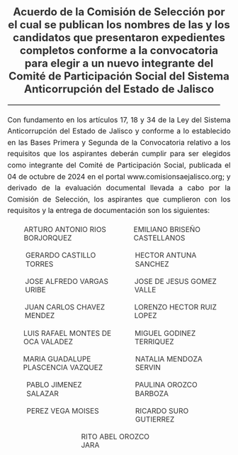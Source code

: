 <h4 style="color: #333333; text-align:center; font-size: 1.5rem; margin-bottom: 20px;">
  Acuerdo de la Comisión de Selección por el cual se publican los nombres de las y los candidatos que presentaron expedientes completos conforme a la convocatoria para elegir a un nuevo integrante del Comité de Participación Social del Sistema Anticorrupción del Estado de Jalisco
</h4>

<div style="text-align:center; margin-bottom: 20px;">
    <hr style="width: 95%; border: 1px solid #ccc;">
</div>

<div style="text-align:justify; line-height: 1.6rem; font-size: 1rem; margin-bottom: 20px;">
  Con fundamento en los artículos 17, 18 y 34 de la Ley del Sistema Anticorrupción del Estado de Jalisco y conforme a lo establecido en las Bases Primera y Segunda de la Convocatoria relativo a los requisitos que los aspirantes deberán cumplir para ser elegidos como integrante del Comité de Participación Social, publicada el 04 de octubre de 2024 en el portal www.comisionsaejalisco.org; y derivado de la evaluación documental llevada a cabo por la Comisión de Selección, los aspirantes que cumplieron con los requisitos y la entrega de documentación son los siguientes:
</div>

<!-- Start of List Section -->
<div style="display: flex; flex-wrap: wrap; gap: 20px; justify-content: center;">
    <div style="width: 45%;">
        <a href="/CVs2024/ARTURO ANTONIO RIOS BORJORQUEZ_redacted.pdf" target="_blank" style="text-decoration: none; color: #333; display: flex; align-items: center;"
            onmouseover="this.style.color='#ffa500';" 
           onmouseout="this.style.color='#333';">
            <svg class="icon" role="img" style="width: 20px; height: 20px; margin-right: 8px;">
                <use xlink:href="#doc-pdf"></use>
            </svg> 
            <span style="line-height: 1.2rem; vertical-align: text-bottom; font-size: 1rem;">ARTURO ANTONIO RIOS BORJORQUEZ</span>
        </a>
    </div>
    <div style="width: 45%;">
        <a href="/CVs2024/EMILIANO BRISEÑO CASTELLANOS__redacted.pdf" target="_blank" style="text-decoration: none; color: #333; display: flex; align-items: center;"
            onmouseover="this.style.color='#ffa500';" 
           onmouseout="this.style.color='#333';">
            <svg class="icon" role="img" style="width: 20px; height: 20px; margin-right: 8px;">
                <use xlink:href="#doc-pdf"></use>
            </svg> 
            <span style="line-height: 1.2rem; vertical-align: text-bottom; font-size: 1rem;">EMILIANO BRISEÑO CASTELLANOS</span>
        </a>
    </div>
    <div style="width: 45%;">
        <a href="/CVs2024/GERARDO CASTILLO TORRES_redacted.pdf" target="_blank" style="text-decoration: none; color: #333; display: flex; align-items: center;"
            onmouseover="this.style.color='#ffa500';" 
           onmouseout="this.style.color='#333';">
            <svg class="icon" role="img" style="width: 20px; height: 20px; margin-right: 8px;">
                <use xlink:href="#doc-pdf"></use>
            </svg> 
            <span style="line-height: 1.2rem; vertical-align: text-bottom; font-size: 1rem;">GERARDO CASTILLO TORRES</span>
        </a>
    </div>
    <div style="width: 45%;">
        <a href="/CVs2024/HECTOR ANTUNA SANCHEZ_redacted-compressed.pdf" target="_blank" style="text-decoration: none; color: #333; display: flex; align-items: center;"
            onmouseover="this.style.color='#ffa500';" 
           onmouseout="this.style.color='#333';">
            <svg class="icon" role="img" style="width: 20px; height: 20px; margin-right: 8px;">
                <use xlink:href="#doc-pdf"></use>
            </svg> 
            <span style="line-height: 1.2rem; vertical-align: text-bottom; font-size: 1rem;">HECTOR ANTUNA SANCHEZ</span>
        </a>
    </div>
    <div style="width: 45%;">
        <a href="/CVs2024/JOSE ALFREDO VARGAS URIBE_redacted.pdf" target="_blank" style="text-decoration: none; color: #333; display: flex; align-items: center;"
            onmouseover="this.style.color='#ffa500';" 
           onmouseout="this.style.color='#333';">
            <svg class="icon" role="img" style="width: 20px; height: 20px; margin-right: 8px;">
                <use xlink:href="#doc-pdf"></use>
            </svg> 
            <span style="line-height: 1.2rem; vertical-align: text-bottom; font-size: 1rem;">JOSE ALFREDO VARGAS URIBE</span>
        </a>
    </div>
    <div style="width: 45%;">
        <a href="/CVs2024/JOSE DE JESUS GOMEZ VALLE_redacted.pdf" target="_blank" style="text-decoration: none; color: #333; display: flex; align-items: center;"
            onmouseover="this.style.color='#ffa500';" 
           onmouseout="this.style.color='#333';">
            <svg class="icon" role="img" style="width: 20px; height: 20px; margin-right: 8px;">
                <use xlink:href="#doc-pdf"></use>
            </svg> 
            <span style="line-height: 1.2rem; vertical-align: text-bottom; font-size: 1rem;">JOSE DE JESUS GOMEZ VALLE</span>
        </a>
    </div>
    <div style="width: 45%;">
        <a href="/CVs2024/JUAN CARLOS CHAVEZ MENDEZ_redacted.pdf" target="_blank" style="text-decoration: none; color: #333; display: flex; align-items: center;"
            onmouseover="this.style.color='#ffa500';" 
           onmouseout="this.style.color='#333';">
            <svg class="icon" role="img" style="width: 20px; height: 20px; margin-right: 8px;">
                <use xlink:href="#doc-pdf"></use>
            </svg> 
            <span style="line-height: 1.2rem; vertical-align: text-bottom; font-size: 1rem;">JUAN CARLOS CHAVEZ MENDEZ</span>
        </a>
    </div>
    <div style="width: 45%;">
        <a href="/CVs2024/LORENZO HECTOR RUIZ LOPEZ_redacted.pdf" target="_blank" style="text-decoration: none; color: #333; display: flex; align-items: center;"
            onmouseover="this.style.color='#ffa500';" 
           onmouseout="this.style.color='#333';">
            <svg class="icon" role="img" style="width: 20px; height: 20px; margin-right: 8px;">
                <use xlink:href="#doc-pdf"></use>
            </svg> 
            <span style="line-height: 1.2rem; vertical-align: text-bottom; font-size: 1rem;">LORENZO HECTOR RUIZ LOPEZ</span>
        </a>
    </div>
   <div style="width: 45%;">
        <a href="/CVs2024/LUIS RAFAEL MONTES DE OCA VALADEZ_redacted.pdf" target="_blank" style="text-decoration: none; color: #333; display: flex; align-items: center;"
            onmouseover="this.style.color='#ffa500';" 
           onmouseout="this.style.color='#333';">
            <svg class="icon" role="img" style="width: 20px; height: 20px; margin-right: 8px;">
                <use xlink:href="#doc-pdf"></use>
            </svg> 
            <span style="line-height: 1.2rem; vertical-align: text-bottom; font-size: 1rem;">LUIS RAFAEL MONTES DE OCA VALADEZ</span>
        </a>
    </div>
   <div style="width: 45%;">
        <a href="/CVs2024/MIGUEL GODINEZ TERRIQUEZ_redacted.pdf" target="_blank" style="text-decoration: none; color: #333; display: flex; align-items: center;"
            onmouseover="this.style.color='#ffa500';" 
           onmouseout="this.style.color='#333';">
            <svg class="icon" role="img" style="width: 20px; height: 20px; margin-right: 8px;">
                <use xlink:href="#doc-pdf"></use>
            </svg> 
            <span style="line-height: 1.2rem; vertical-align: text-bottom; font-size: 1rem;">MIGUEL GODINEZ TERRIQUEZ</span>
        </a>
    </div>
   <div style="width: 45%;">
        <a href="/CVs2024/María Guadalupe Plascencia Vázquez_Versión Pública-compressed.pdf" target="_blank" style="text-decoration: none; color: #333; display: flex; align-items: center;"
            onmouseover="this.style.color='#ffa500';" 
           onmouseout="this.style.color='#333';">
            <svg class="icon" role="img" style="width: 20px; height: 20px; margin-right: 8px;">
                <use xlink:href="#doc-pdf"></use>
            </svg> 
            <span style="line-height: 1.2rem; vertical-align: text-bottom; font-size: 1rem;">MARIA GUADALUPE PLASCENCIA VAZQUEZ</span>
        </a>
    </div>
   <div style="width: 45%;">
        <a href="/CVs2024/NATALIA MENDOZA SERVIN.pdf" target="_blank" style="text-decoration: none; color: #333; display: flex; align-items: center;"
            onmouseover="this.style.color='#ffa500';" 
           onmouseout="this.style.color='#333';">
            <svg class="icon" role="img" style="width: 20px; height: 20px; margin-right: 8px;">
                <use xlink:href="#doc-pdf"></use>
            </svg> 
            <span style="line-height: 1.2rem; vertical-align: text-bottom; font-size: 1rem;">NATALIA MENDOZA SERVIN</span>
        </a>
    </div>
   <div style="width: 45%;">
        <a href="/CVs2024/PABLO JIMENEZ SALAZAR.pdf" target="_blank" style="text-decoration: none; color: #333; display: flex; align-items: center;"
            onmouseover="this.style.color='#ffa500';" 
           onmouseout="this.style.color='#333';">
            <svg class="icon" role="img" style="width: 20px; height: 20px; margin-right: 8px;">
                <use xlink:href="#doc-pdf"></use>
            </svg> 
            <span style="line-height: 1.2rem; vertical-align: text-bottom; font-size: 1rem;">PABLO JIMENEZ SALAZAR</span>
        </a>
    </div>
   <div style="width: 45%;">
        <a href="/CVs2024/PAULINA OROZCO BARBOZA_redacted.pdf" target="_blank" style="text-decoration: none; color: #333; display: flex; align-items: center;"
            onmouseover="this.style.color='#ffa500';" 
           onmouseout="this.style.color='#333';">
            <svg class="icon" role="img" style="width: 20px; height: 20px; margin-right: 8px;">
                <use xlink:href="#doc-pdf"></use>
            </svg> 
            <span style="line-height: 1.2rem; vertical-align: text-bottom; font-size: 1rem;">PAULINA OROZCO BARBOZA</span>
        </a>
    </div>
   <div style="width: 45%;">
        <a href="/CVs2024/PEREZ VEGA MOISES_redacted-compressed.pdf" target="_blank" style="text-decoration: none; color: #333; display: flex; align-items: center;"
            onmouseover="this.style.color='#ffa500';" 
           onmouseout="this.style.color='#333';">
            <svg class="icon" role="img" style="width: 20px; height: 20px; margin-right: 8px;">
                <use xlink:href="#doc-pdf"></use>
            </svg> 
            <span style="line-height: 1.2rem; vertical-align: text-bottom; font-size: 1rem;">PEREZ VEGA MOISES</span>
        </a>
    </div>
   <div style="width: 45%;">
        <a href="/CVs2024/RICARDO SURO GUTIERREZ....pdf" target="_blank" style="text-decoration: none; color: #333; display: flex; align-items: center;"
            onmouseover="this.style.color='#ffa500';" 
           onmouseout="this.style.color='#333';">
            <svg class="icon" role="img" style="width: 20px; height: 20px; margin-right: 8px;">
                <use xlink:href="#doc-pdf"></use>
            </svg> 
            <span style="line-height: 1.2rem; vertical-align: text-bottom; font-size: 1rem;">RICARDO SURO GUTIERREZ</span>
        </a>
    </div>
   <div style="width: 45%;">
        <a href="/CVs2024/RITO ABEL OROZCO JARA_redacted-compressed.pdf" target="_blank" style="text-decoration: none; color: #333; display: flex; align-items: center;"
            onmouseover="this.style.color='#ffa500';" 
           onmouseout="this.style.color='#333';">
            <svg class="icon" role="img" style="width: 20px; height: 20px; margin-right: 8px;">
                <use xlink:href="#doc-pdf"></use>
            </svg> 
            <span style="line-height: 1.2rem; vertical-align: text-bottom; font-size: 1rem;">RITO ABEL OROZCO JARA</span>
        </a>
    </div>
</div>
<!-- End of List Section -->
